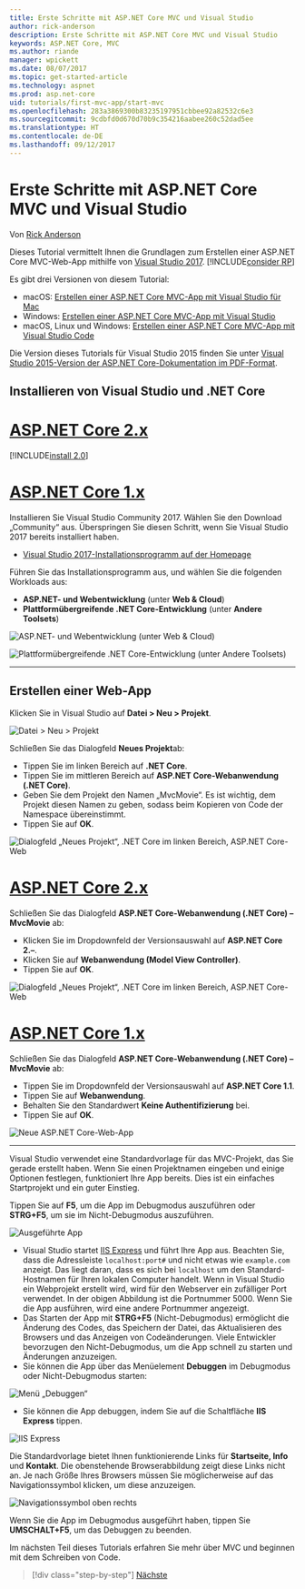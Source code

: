 ```yaml
---
title: Erste Schritte mit ASP.NET Core MVC und Visual Studio
author: rick-anderson
description: Erste Schritte mit ASP.NET Core MVC und Visual Studio
keywords: ASP.NET Core, MVC
ms.author: riande
manager: wpickett
ms.date: 08/07/2017
ms.topic: get-started-article
ms.technology: aspnet
ms.prod: asp.net-core
uid: tutorials/first-mvc-app/start-mvc
ms.openlocfilehash: 283a3869300b83235197951cbbee92a82532c6e3
ms.sourcegitcommit: 9cdbfd0d670d70b9c354216aabee260c52dad5ee
ms.translationtype: HT
ms.contentlocale: de-DE
ms.lasthandoff: 09/12/2017
---
```

# <a name="getting-started-with-aspnet-core-mvc-and-visual-studio"></a>Erste Schritte mit ASP.NET Core MVC und Visual Studio

Von [Rick Anderson](https://twitter.com/RickAndMSFT)

Dieses Tutorial vermittelt Ihnen die Grundlagen zum Erstellen einer ASP.NET Core MVC-Web-App mithilfe von [Visual Studio 2017](https://www.visualstudio.com/). [!INCLUDE[consider RP](../../includes/razor.md)]

Es gibt drei Versionen von diesem Tutorial:

* macOS: [Erstellen einer ASP.NET Core MVC-App mit Visual Studio für Mac](xref:tutorials/first-mvc-app-mac/start-mvc)
* Windows: [Erstellen einer ASP.NET Core MVC-App mit Visual Studio](xref:tutorials/first-mvc-app/start-mvc)
* macOS, Linux und Windows: [Erstellen einer ASP.NET Core MVC-App mit Visual Studio Code](xref:tutorials/first-mvc-app-xplat/start-mvc)

Die Version dieses Tutorials für Visual Studio 2015 finden Sie unter [Visual Studio 2015-Version der ASP.NET Core-Dokumentation im PDF-Format](https://github.com/aspnet/Docs/blob/master/aspnetcore/common/_static/aspnet-core-project-json.pdf).

## <a name="install-visual-studio-and-net-core"></a>Installieren von Visual Studio und .NET Core

# <a name="aspnet-core-2xtabaspnetcore2x"></a>[ASP.NET Core 2.x](#tab/aspnetcore2x)

[!INCLUDE[install 2.0](../../includes/install2.0.md)]

# <a name="aspnet-core-1xtabaspnetcore1x"></a>[ASP.NET Core 1.x](#tab/aspnetcore1x)

Installieren Sie Visual Studio Community 2017. Wählen Sie den Download „Community“ aus. Überspringen Sie diesen Schritt, wenn Sie Visual Studio 2017 bereits installiert haben.

* [Visual Studio 2017-Installationsprogramm auf der Homepage](https://www.visualstudio.com/)

Führen Sie das Installationsprogramm aus, und wählen Sie die folgenden Workloads aus:

* **ASP.NET- und Webentwicklung** (unter **Web & Cloud**)
* **Plattformübergreifende .NET Core-Entwicklung** (unter **Andere Toolsets**)

![**ASP.NET- und Webentwicklung** (unter **Web & Cloud**)](start-mvc/_static/web_workload.png)

![**Plattformübergreifende .NET Core-Entwicklung** (unter **Andere Toolsets**)](start-mvc/_static/x_plat_wl.png)

---

## <a name="create-a-web-app"></a>Erstellen einer Web-App

Klicken Sie in Visual Studio auf **Datei > Neu > Projekt**.

![Datei > Neu > Projekt](start-mvc/_static/alt_new_project.png)

Schließen Sie das Dialogfeld **Neues Projekt**ab:

* Tippen Sie im linken Bereich auf **.NET Core**.
* Tippen Sie im mittleren Bereich auf **ASP.NET Core-Webanwendung (.NET Core)**.
* Geben Sie dem Projekt den Namen „MvcMovie“. Es ist wichtig, dem Projekt diesen Namen zu geben, sodass beim Kopieren von Code der Namespace übereinstimmt.
* Tippen Sie auf **OK**.

![Dialogfeld „Neues Projekt“, .NET Core im linken Bereich, ASP.NET Core-Web ](start-mvc/_static/new_project2.png)


# <a name="aspnet-core-2xtabaspnetcore2x"></a>[ASP.NET Core 2.x](#tab/aspnetcore2x)

Schließen Sie das Dialogfeld **ASP.NET Core-Webanwendung (.NET Core) – MvcMovie** ab:

* Klicken Sie im Dropdownfeld der Versionsauswahl auf **ASP.NET Core 2.–**.
* Klicken Sie auf **Webanwendung (Model View Controller)**.
* Tippen Sie auf **OK**.

![Dialogfeld „Neues Projekt“, .NET Core im linken Bereich, ASP.NET Core-Web ](start-mvc/_static/new_project22.png)

# <a name="aspnet-core-1xtabaspnetcore1x"></a>[ASP.NET Core 1.x](#tab/aspnetcore1x)

Schließen Sie das Dialogfeld **ASP.NET Core-Webanwendung (.NET Core) – MvcMovie** ab:

* Tippen Sie im Dropdownfeld der Versionsauswahl auf **ASP.NET Core 1.1**.
* Tippen Sie auf **Webanwendung**.
* Behalten Sie den Standardwert **Keine Authentifizierung** bei.
* Tippen Sie auf **OK**.

![Neue ASP.NET Core-Web-App](start-mvc/_static/p3.png)

---

Visual Studio verwendet eine Standardvorlage für das MVC-Projekt, das Sie gerade erstellt haben. Wenn Sie einen Projektnamen eingeben und einige Optionen festlegen, funktioniert Ihre App bereits. Dies ist ein einfaches Startprojekt und ein guter Einstieg.

Tippen Sie auf **F5**, um die App im Debugmodus auszuführen oder **STRG+F5**, um sie im Nicht-Debugmodus auszuführen.
<!-- These images are also used by uid: tutorials/first-mvc-app-xplat/start-mvc -->
![Ausgeführte App](start-mvc/_static/1.png)

* Visual Studio startet [IIS Express](https://docs.microsoft.com/iis/extensions/introduction-to-iis-express/iis-express-overview) und führt Ihre App aus. Beachten Sie, dass die Adressleiste `localhost:port#` und nicht etwas wie `example.com` anzeigt. Das liegt daran, dass es sich bei `localhost` um den Standard-Hostnamen für Ihren lokalen Computer handelt. Wenn in Visual Studio ein Webprojekt erstellt wird, wird für den Webserver ein zufälliger Port verwendet. In der obigen Abbildung ist die Portnummer 5000. Wenn Sie die App ausführen, wird eine andere Portnummer angezeigt.
* Das Starten der App mit **STRG+F5** (Nicht-Debugmodus) ermöglicht die Änderung des Codes, das Speichern der Datei, das Aktualisieren des Browsers und das Anzeigen von Codeänderungen. Viele Entwickler bevorzugen den Nicht-Debugmodus, um die App schnell zu starten und Änderungen anzuzeigen.
* Sie können die App über das Menüelement **Debuggen** im Debugmodus oder Nicht-Debugmodus starten:

![Menü „Debuggen“](start-mvc/_static/debug_menu.png)

* Sie können die App debuggen, indem Sie auf die Schaltfläche **IIS Express** tippen.

![IIS Express](start-mvc/_static/iis_express.png)

Die Standardvorlage bietet Ihnen funktionierende Links für **Startseite, Info** und **Kontakt**. Die obenstehende Browserabbildung zeigt diese Links nicht an. Je nach Größe Ihres Browsers müssen Sie möglicherweise auf das Navigationssymbol klicken, um diese anzuzeigen.

![Navigationssymbol oben rechts](start-mvc/_static/2.png)

Wenn Sie die App im Debugmodus ausgeführt haben, tippen Sie **UMSCHALT+F5**, um das Debuggen zu beenden.

Im nächsten Teil dieses Tutorials erfahren Sie mehr über MVC und beginnen mit dem Schreiben von Code.

>[!div class="step-by-step"]
[Nächste](adding-controller.md)  
